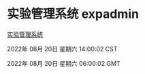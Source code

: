 # 实验管理系统 expadmin
[实验管理系统](http://219.139.196.104:56808/expadmin-782313d2-e1b1-4ea7-932e-3a55e6a1a4d0/)

2022年 08月 20日 星期六 14:00:02 CST

2022年 08月 20日 星期六 06:00:02 GMT
